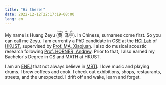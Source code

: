 ```yaml
---
title: "Hi there!"
date: 2022-12-12T22:17:19+08:00
lang: en
---
```


My name is Huang Zeyu (<ruby>黄<rp>(</rp><rt>huáng</rt><rp>)</rp>
泽<rp>(</rp><rt>zé</rt><rp>)</rp>宇<rp>(</rp><rt>yǔ</rt><rp>)</rp></ruby>).
In Chinese, surnames come first.
So you can call me Zeyu.
I am currently a PhD candidate in CSE at the [HCI Lab](https://hci.cse.ust.hk) of [HKUST](https://hkust.edu.hk),
supervised by [Prof. MA, Xiaojuan](https://www.cse.ust.hk/~mxj/).
I also do musical acoustic research following [Prof. HORNER, Andrew](https://cse.hkust.edu.hk/~horner/).
Prior to that, I also earned my Bachelor's Degree in CS and MATH at HKUST.

I am an [ENFJ](https://www.16personalities.com/enfj-personality) that not always believe in [MBTI](https://www.16personalities.com).
I love music and playing drums.
I brew coffees and cook.
I check out exhibitions, shops, restaurants, streets, and the unexpected.
I drift off and wake, learn and forget.